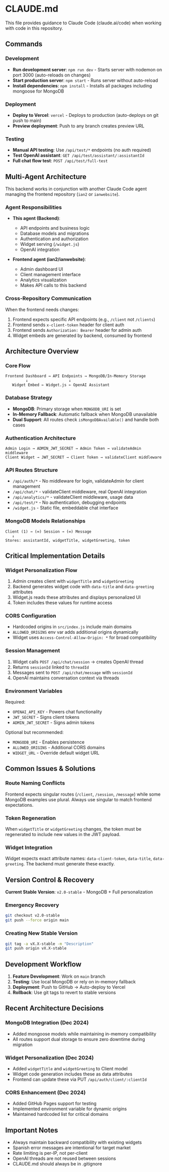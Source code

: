 # CLAUDE.md

This file provides guidance to Claude Code (claude.ai/code) when working with code in this repository.

## Commands

### Development
- **Run development server**: `npm run dev` - Starts server with nodemon on port 3000 (auto-reloads on changes)
- **Start production server**: `npm start` - Runs server without auto-reload
- **Install dependencies**: `npm install` - Installs all packages including mongoose for MongoDB

### Deployment
- **Deploy to Vercel**: `vercel` - Deploys to production (auto-deploys on git push to main)
- **Preview deployment**: Push to any branch creates preview URL

### Testing
- **Manual API testing**: Use `/api/test/*` endpoints (no auth required)
- **Test OpenAI assistant**: `GET /api/test/assistant/:assistantId`
- **Full chat flow test**: `POST /api/test/full-test`

## Multi-Agent Architecture

This backend works in conjunction with another Claude Code agent managing the frontend repository (`ian2` or `ianwebsite`). 

### Agent Responsibilities
- **This agent (Backend)**: 
  - API endpoints and business logic
  - Database models and migrations
  - Authentication and authorization
  - Widget serving (`/widget.js`)
  - OpenAI integration

- **Frontend agent (ian2/ianwebsite)**:
  - Admin dashboard UI
  - Client management interface
  - Analytics visualization
  - Makes API calls to this backend

### Cross-Repository Communication
When the frontend needs changes:
1. Frontend expects specific API endpoints (e.g., `/client` not `/clients`)
2. Frontend sends `x-client-token` header for client auth
3. Frontend sends `Authorization: Bearer` header for admin auth
4. Widget embeds are generated by backend, consumed by frontend

## Architecture Overview

### Core Flow
```
Frontend Dashboard → API Endpoints → MongoDB/In-Memory Storage
         ↓                  ↓
   Widget Embed ← Widget.js ← OpenAI Assistant
```

### Database Strategy
- **MongoDB**: Primary storage when `MONGODB_URI` is set
- **In-Memory Fallback**: Automatic fallback when MongoDB unavailable
- **Dual Support**: All routes check `isMongoDBAvailable()` and handle both cases

### Authentication Architecture
```
Admin Login → ADMIN_JWT_SECRET → Admin Token → validateAdmin middleware
Client Widget → JWT_SECRET → Client Token → validateClient middleware
```

### API Routes Structure
- `/api/auth/*` - No middleware for login, validateAdmin for client management
- `/api/chat/*` - validateClient middleware, real OpenAI integration
- `/api/analytics/*` - validateClient middleware, usage data
- `/api/test/*` - No authentication, debugging endpoints
- `/widget.js` - Static file, embeddable chat interface

### MongoDB Models Relationships
```
Client (1) → (∞) Session → (∞) Message
   ↓
Stores: assistantId, widgetTitle, widgetGreeting, token
```

## Critical Implementation Details

### Widget Personalization Flow
1. Admin creates client with `widgetTitle` and `widgetGreeting`
2. Backend generates widget code with `data-title` and `data-greeting` attributes
3. Widget.js reads these attributes and displays personalized UI
4. Token includes these values for runtime access

### CORS Configuration
- Hardcoded origins in `src/index.js` include main domains
- `ALLOWED_ORIGINS` env var adds additional origins dynamically
- Widget uses `Access-Control-Allow-Origin: *` for broad compatibility

### Session Management
1. Widget calls `POST /api/chat/session` → creates OpenAI thread
2. Returns `sessionId` linked to `threadId`
3. Messages sent to `POST /api/chat/message` with `sessionId`
4. OpenAI maintains conversation context via threads

### Environment Variables
Required:
- `OPENAI_API_KEY` - Powers chat functionality
- `JWT_SECRET` - Signs client tokens
- `ADMIN_JWT_SECRET` - Signs admin tokens

Optional but recommended:
- `MONGODB_URI` - Enables persistence
- `ALLOWED_ORIGINS` - Additional CORS domains
- `WIDGET_URL` - Override default widget URL

## Common Issues & Solutions

### Route Naming Conflicts
Frontend expects singular routes (`/client`, `/session`, `/message`) while some MongoDB examples use plural. Always use singular to match frontend expectations.

### Token Regeneration
When `widgetTitle` or `widgetGreeting` changes, the token must be regenerated to include new values in the JWT payload.

### Widget Integration
Widget expects exact attribute names: `data-client-token`, `data-title`, `data-greeting`. The backend must generate these exactly.

## Version Control & Recovery

**Current Stable Version**: `v2.0-stable` - MongoDB + Full personalization

### Emergency Recovery
```bash
git checkout v2.0-stable
git push --force origin main
```

### Creating New Stable Version
```bash
git tag -a vX.X-stable -m "Description"
git push origin vX.X-stable
```

## Development Workflow

1. **Feature Development**: Work on `main` branch
2. **Testing**: Use local MongoDB or rely on in-memory fallback
3. **Deployment**: Push to GitHub → Auto-deploy to Vercel
4. **Rollback**: Use git tags to revert to stable versions

## Recent Architecture Decisions

### MongoDB Integration (Dec 2024)
- Added mongoose models while maintaining in-memory compatibility
- All routes support dual storage to ensure zero downtime during migration

### Widget Personalization (Dec 2024)
- Added `widgetTitle` and `widgetGreeting` to Client model
- Widget code generation includes these as data attributes
- Frontend can update these via PUT `/api/auth/client/:clientId`

### CORS Enhancement (Dec 2024)
- Added GitHub Pages support for testing
- Implemented environment variable for dynamic origins
- Maintained hardcoded list for critical domains

## Important Notes

- Always maintain backward compatibility with existing widgets
- Spanish error messages are intentional for target market
- Rate limiting is per-IP, not per-client
- OpenAI threads are not reused between sessions
- CLAUDE.md should always be in .gitignore